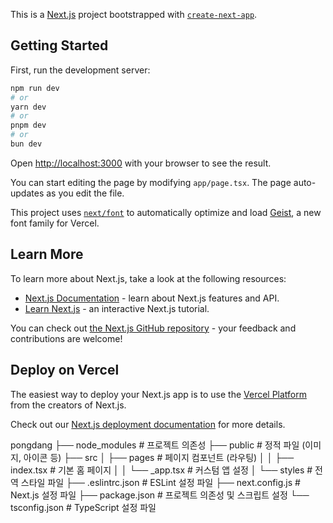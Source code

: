 This is a [Next.js](https://nextjs.org) project bootstrapped with [`create-next-app`](https://nextjs.org/docs/app/api-reference/cli/create-next-app).

## Getting Started

First, run the development server:

```bash
npm run dev
# or
yarn dev
# or
pnpm dev
# or
bun dev
```

Open [http://localhost:3000](http://localhost:3000) with your browser to see the result.

You can start editing the page by modifying `app/page.tsx`. The page auto-updates as you edit the file.

This project uses [`next/font`](https://nextjs.org/docs/app/building-your-application/optimizing/fonts) to automatically optimize and load [Geist](https://vercel.com/font), a new font family for Vercel.

## Learn More

To learn more about Next.js, take a look at the following resources:

- [Next.js Documentation](https://nextjs.org/docs) - learn about Next.js features and API.
- [Learn Next.js](https://nextjs.org/learn) - an interactive Next.js tutorial.

You can check out [the Next.js GitHub repository](https://github.com/vercel/next.js) - your feedback and contributions are welcome!

## Deploy on Vercel

The easiest way to deploy your Next.js app is to use the [Vercel Platform](https://vercel.com/new?utm_medium=default-template&filter=next.js&utm_source=create-next-app&utm_campaign=create-next-app-readme) from the creators of Next.js.

Check out our [Next.js deployment documentation](https://nextjs.org/docs/app/building-your-application/deploying) for more details.


pongdang
├── node_modules      # 프로젝트 의존성
├── public            # 정적 파일 (이미지, 아이콘 등)
├── src
│   ├── pages         # 페이지 컴포넌트 (라우팅)
│   │   ├── index.tsx # 기본 홈 페이지
│   │   └── _app.tsx  # 커스텀 앱 설정
│   └── styles        # 전역 스타일 파일
├── .eslintrc.json    # ESLint 설정 파일
├── next.config.js    # Next.js 설정 파일
├── package.json      # 프로젝트 의존성 및 스크립트 설정
└── tsconfig.json     # TypeScript 설정 파일